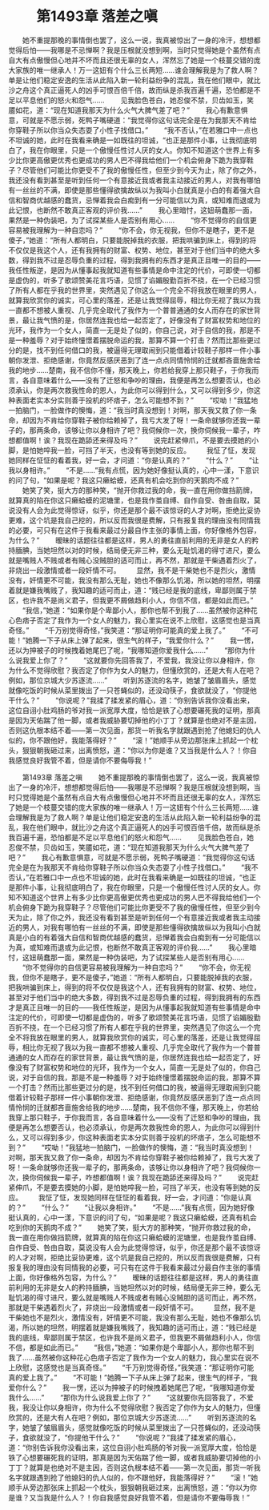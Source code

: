 # 　　第1493章 落差之嗔
　　她不重提那晚的事情倒也罢了，这么一说，我真被惊出了一身的冷汗，想想都觉得后怕——我哪是不忌惮啊？我是压根就没想到啊，当时只觉得她是个虽然有点自大有点傲慢但心地并不坏而且还很无辜的女人，浑然忘了她是一个枝蔓交错的庞大家族的唯一继承人！万一这妞有个什么三长两短……谁会理解我是为了救人啊？单是让他们稳定安逸的生活从此陷入新一轮利益纷争的混乱，我在他们眼中，就比沙之舟这个真正逼死人的凶手可恨百倍千倍，故而纵是杀我百遍千遍，恐怕都是不足以平息他们的怒火和怨气……
　　见我脸色苍白，她忍俊不禁，贝齿如玉，笑靥如花，道：“现在知道我那天为什么火气大脾气差了吧？”
　　我心有歉意惧意，可就是不愿示弱，死鸭子嘴硬道：“我觉得你这句话完全是在为我那天不肯给你穿鞋子所以你当众失态耍了小性子找借口。”
　　“我不否认，”在若雅口中一点也不坦诚的她，此时在我看来确是一如既往的坦诚，“也正是那件小事，让我彻底明白了，我在你眼里，只是一个傲慢任性讨人厌的女人。你知不知道这个世界上有多少比你更高傲更优秀也更成功的男人巴不得我给他们一个机会俯身下跪为我穿鞋子？尽管他们可能比你更受不了我的傲慢任性，但至少到今天为止，除了你之外，我还没有看到甚至是听到任何一个有意接近我或者我主动接近的男人，对我有哪怕有一丝丝的不满，即使是那些懂得欲擒故纵以为我叫小白就真是小白的有着强大自信和智商优越感的蠢货，忌惮着我会白痴到有一分可能信以为真，或知难而退或为此记恨，也断然不敢真正客观的评价我……”
　　我心里暗忖，这妞萌蠢那一面，果然是一种伪装吧，为了试探某些人是否别有用心……
　　“你不觉得你的自信更容易被我理解为一种自恋吗？”
　　“你不会，你无视我，但你不是瞎子，更不是傻子，”她道：“所有人都明白，只要能脱掉我的衣服，把我哄骗到床上，得到的将不仅仅是我这个人，还有我拥有的财富、权势、地位，甚至对于他们当中的绝大多数，得到我不过是忍辱负重的过程，得到我拥有的东西才是真正且唯一的目的——我任性叛逆，是因为从懂事起我就知道有些事情是命中注定的代价，可即使一切都是虚伪的，听多了歌颂赞美花言巧语，见惯了谄媚殷勤百折不挠，在一个已经习惯了所有人都在乎我的世界里，突然遇见了你这么一个完全不将我放在眼里的男人，就算我欣赏你的诚实，可心里的落差，还是让我觉得屈辱，相比你无视了我以为我一直都不想被人重视、几乎完全取代了我作为一个普普通通的女人而存在的家世背景，最让我气愤的是，你居然连我也给一起否定了，好像没有了财富权势和地位的光环，我作为一个女人，简直一无是处了似的，你自己说，对于自信的我，那是不是一种羞辱？对于始终憧憬着摆脱命运的我，那算不算一个打击？然而比那些更过分的是，找不到任何借口的我，被逼得无理取闹到只能借着计较鞋子那样一件小事朝你发泄、拒绝感谢，你竟然反感厌恶到了连一点点同情怜悯的迁就都吝啬施舍给我的地步……楚南，我不信你不懂，那天晚上，你若给我穿上那只鞋子，于你我而言，各自意味着什么——没有了迁怒和争吵的理由，我便是再怎么想要否认，也必须承认，你是两次救我性命的恩人，为此你可以得到什么，又可以得到多少，你这种表面老实本分实则善于投机的坏痞子，怎么可能想不到？”
　　“哎呦！”我猛地一拍脑门，一脸做作的懊悔，道：“我当时真没想到！对啊，那天我又救了你一条命，却因为不肯给你穿鞋子被你给赖掉了，我亏大发了呀！一条命就够你还我一辈子的，那两条命，该够让你以身相许了吧？我伺候你一次，换你伺候我一辈子，咋想都值啊！诶？我现在跪舔还来得及吗？”
　　说完赶紧伸爪，不是要去摸她的小脚，是怕她啐我一脸，可挡了半天，也没有等到她的反应。
　　我怔了怔，发现她同样在怔怔的看着我，好一会，才问道：“你是认真的？”
　　“什么？”
　　“让我以身相许。”
　　“不是……”我有点慌，因为她好像挺认真的，心中一漾，下意识的问了句，“如果是呢？我这只癞蛤蟆，还真有机会吃到你的天鹅肉不成？”
　　她笑了笑，挺大方的那种笑，“抛开你救过我的命，我一直在用你做挡箭牌，就算真的陷在你这只癞蛤蟆的泥塘里，也是我作茧自缚、自作自受、咎由自取，莫说没有人会为此觉得惊讶，似乎，你还是那个最不该惊讶的人才对啊，拒绝比妥协更难，这个坑是我自己挖的，所以反而我很是费解，只有报复我的理由没有同情我的必要，可只有在这件于我看来最过分最自作主张的事情上面，你好像格外包容，为什么？”
　　暧昧的话题往往都是这样，男人的勇往直前利用的无非是女人的矜持腼腆，当她坦然以对的时候，结局便无非三种，要么无耻饥渴的得寸进尺，要么就是嘴贱人不贱或者有贼心没贼胆的适可而止，再不然，那就是干柴遇着烈火了，非烧出一段激情或者一段奸情不可。
　　显然，我不是干柴她也不是烈火，激情没有，奸情更不可能，我没有那么无耻，她也不像那么饥渴，所以她的坦然，明摆着就是嫌我嘴贱了，我知趣的适可而止，道：“贱已经是我的底线，卑鄙则属于禁区，也许我不是尚义君子，但我更不屑做趋利小人，你信不信，都是如此而已。”
　　“我信，”她道：“如果你是个卑鄙小人，那你也帮不到我了……虽然被你这种花心色痞子否定了我作为一个女人的魅力，我心里实在说不上欣慰，这感觉也是当真奇怪。”
　　“千万别觉得奇怪，”我笑道：“那证明你可能真的爱上我了。”
　　“不可能！”她腾一下子从床上弹了起来，很生气的样子，“我爱你什么？”
　　我一愣，还以为抻被子的时候拽着她尾巴了呢，“我哪知道你爱我什么……”
　　“那你为什么说我爱上你了？”
　　“这就要你先回答我了，不爱我，我没让你以身相许，你为什么不觉得欣慰？我否定了你作为女人的魅力，但懂欣赏的，还是大有人在吧？例如，那位京城大少苏逐流……”
　　听到苏逐流的名字，她皱了皱眉眉头，感觉就像吃饭的时候从菜里拨出了一只苍蝇似的，还没动筷子，食欲就没了，“你提他干什么？”
　　“你说呢？”我揉了揉发紧的眉心，道：“你别告诉我你没看出来，这位自诩小肚鸡肠的爷对我一派宽厚大度，恰恰是铁了心想要碾死我的证明，那真是因为天佑踹了他一脚，或者我威胁要切掉他的小丁丁？就算是也绝对不是主因，否则这仇根本结不着——第一次见面，那货一听我名字就跟遇到抢了他媳妇的仇人似的，你不跟他好，我能落得好？”
　　“滚！”她顺手从旁边那张床上抓起一个枕头，狠狠朝我砸过来，出离愤怒，道：“你以为你是谁？又当我是什么人？！你自我感觉良好我管不着，但是请你不要侮辱我！”

　　第1493章 落差之嗔
　　她不重提那晚的事情倒也罢了，这么一说，我真被惊出了一身的冷汗，想想都觉得后怕——我哪是不忌惮啊？我是压根就没想到啊，当时只觉得她是个虽然有点自大有点傲慢但心地并不坏而且还很无辜的女人，浑然忘了她是一个枝蔓交错的庞大家族的唯一继承人！万一这妞有个什么三长两短……谁会理解我是为了救人啊？单是让他们稳定安逸的生活从此陷入新一轮利益纷争的混乱，我在他们眼中，就比沙之舟这个真正逼死人的凶手可恨百倍千倍，故而纵是杀我百遍千遍，恐怕都是不足以平息他们的怒火和怨气……
　　见我脸色苍白，她忍俊不禁，贝齿如玉，笑靥如花，道：“现在知道我那天为什么火气大脾气差了吧？”
　　我心有歉意惧意，可就是不愿示弱，死鸭子嘴硬道：“我觉得你这句话完全是在为我那天不肯给你穿鞋子所以你当众失态耍了小性子找借口。”
　　“我不否认，”在若雅口中一点也不坦诚的她，此时在我看来确是一如既往的坦诚，“也正是那件小事，让我彻底明白了，我在你眼里，只是一个傲慢任性讨人厌的女人。你知不知道这个世界上有多少比你更高傲更优秀也更成功的男人巴不得我给他们一个机会俯身下跪为我穿鞋子？尽管他们可能比你更受不了我的傲慢任性，但至少到今天为止，除了你之外，我还没有看到甚至是听到任何一个有意接近我或者我主动接近的男人，对我有哪怕有一丝丝的不满，即使是那些懂得欲擒故纵以为我叫小白就真是小白的有着强大自信和智商优越感的蠢货，忌惮着我会白痴到有一分可能信以为真，或知难而退或为此记恨，也断然不敢真正客观的评价我……”
　　我心里暗忖，这妞萌蠢那一面，果然是一种伪装吧，为了试探某些人是否别有用心……
　　“你不觉得你的自信更容易被我理解为一种自恋吗？”
　　“你不会，你无视我，但你不是瞎子，更不是傻子，”她道：“所有人都明白，只要能脱掉我的衣服，把我哄骗到床上，得到的将不仅仅是我这个人，还有我拥有的财富、权势、地位，甚至对于他们当中的绝大多数，得到我不过是忍辱负重的过程，得到我拥有的东西才是真正且唯一的目的——我任性叛逆，是因为从懂事起我就知道有些事情是命中注定的代价，可即使一切都是虚伪的，听多了歌颂赞美花言巧语，见惯了谄媚殷勤百折不挠，在一个已经习惯了所有人都在乎我的世界里，突然遇见了你这么一个完全不将我放在眼里的男人，就算我欣赏你的诚实，可心里的落差，还是让我觉得屈辱，相比你无视了我以为我一直都不想被人重视、几乎完全取代了我作为一个普普通通的女人而存在的家世背景，最让我气愤的是，你居然连我也给一起否定了，好像没有了财富权势和地位的光环，我作为一个女人，简直一无是处了似的，你自己说，对于自信的我，那是不是一种羞辱？对于始终憧憬着摆脱命运的我，那算不算一个打击？然而比那些更过分的是，找不到任何借口的我，被逼得无理取闹到只能借着计较鞋子那样一件小事朝你发泄、拒绝感谢，你竟然反感厌恶到了连一点点同情怜悯的迁就都吝啬施舍给我的地步……楚南，我不信你不懂，那天晚上，你若给我穿上那只鞋子，于你我而言，各自意味着什么——没有了迁怒和争吵的理由，我便是再怎么想要否认，也必须承认，你是两次救我性命的恩人，为此你可以得到什么，又可以得到多少，你这种表面老实本分实则善于投机的坏痞子，怎么可能想不到？”
　　“哎呦！”我猛地一拍脑门，一脸做作的懊悔，道：“我当时真没想到！对啊，那天我又救了你一条命，却因为不肯给你穿鞋子被你给赖掉了，我亏大发了呀！一条命就够你还我一辈子的，那两条命，该够让你以身相许了吧？我伺候你一次，换你伺候我一辈子，咋想都值啊！诶？我现在跪舔还来得及吗？”
　　说完赶紧伸爪，不是要去摸她的小脚，是怕她啐我一脸，可挡了半天，也没有等到她的反应。
　　我怔了怔，发现她同样在怔怔的看着我，好一会，才问道：“你是认真的？”
　　“什么？”
　　“让我以身相许。”
　　“不是……”我有点慌，因为她好像挺认真的，心中一漾，下意识的问了句，“如果是呢？我这只癞蛤蟆，还真有机会吃到你的天鹅肉不成？”
　　她笑了笑，挺大方的那种笑，“抛开你救过我的命，我一直在用你做挡箭牌，就算真的陷在你这只癞蛤蟆的泥塘里，也是我作茧自缚、自作自受、咎由自取，莫说没有人会为此觉得惊讶，似乎，你还是那个最不该惊讶的人才对啊，拒绝比妥协更难，这个坑是我自己挖的，所以反而我很是费解，只有报复我的理由没有同情我的必要，可只有在这件于我看来最过分最自作主张的事情上面，你好像格外包容，为什么？”
　　暧昧的话题往往都是这样，男人的勇往直前利用的无非是女人的矜持腼腆，当她坦然以对的时候，结局便无非三种，要么无耻饥渴的得寸进尺，要么就是嘴贱人不贱或者有贼心没贼胆的适可而止，再不然，那就是干柴遇着烈火了，非烧出一段激情或者一段奸情不可。
　　显然，我不是干柴她也不是烈火，激情没有，奸情更不可能，我没有那么无耻，她也不像那么饥渴，所以她的坦然，明摆着就是嫌我嘴贱了，我知趣的适可而止，道：“贱已经是我的底线，卑鄙则属于禁区，也许我不是尚义君子，但我更不屑做趋利小人，你信不信，都是如此而已。”
　　“我信，”她道：“如果你是个卑鄙小人，那你也帮不到我了……虽然被你这种花心色痞子否定了我作为一个女人的魅力，我心里实在说不上欣慰，这感觉也是当真奇怪。”
　　“千万别觉得奇怪，”我笑道：“那证明你可能真的爱上我了。”
　　“不可能！”她腾一下子从床上弹了起来，很生气的样子，“我爱你什么？”
　　我一愣，还以为抻被子的时候拽着她尾巴了呢，“我哪知道你爱我什么……”
　　“那你为什么说我爱上你了？”
　　“这就要你先回答我了，不爱我，我没让你以身相许，你为什么不觉得欣慰？我否定了你作为女人的魅力，但懂欣赏的，还是大有人在吧？例如，那位京城大少苏逐流……”
　　听到苏逐流的名字，她皱了皱眉眉头，感觉就像吃饭的时候从菜里拨出了一只苍蝇似的，还没动筷子，食欲就没了，“你提他干什么？”
　　“你说呢？”我揉了揉发紧的眉心，道：“你别告诉我你没看出来，这位自诩小肚鸡肠的爷对我一派宽厚大度，恰恰是铁了心想要碾死我的证明，那真是因为天佑踹了他一脚，或者我威胁要切掉他的小丁丁？就算是也绝对不是主因，否则这仇根本结不着——第一次见面，那货一听我名字就跟遇到抢了他媳妇的仇人似的，你不跟他好，我能落得好？”
　　“滚！”她顺手从旁边那张床上抓起一个枕头，狠狠朝我砸过来，出离愤怒，道：“你以为你是谁？又当我是什么人？！你自我感觉良好我管不着，但是请你不要侮辱我！”
